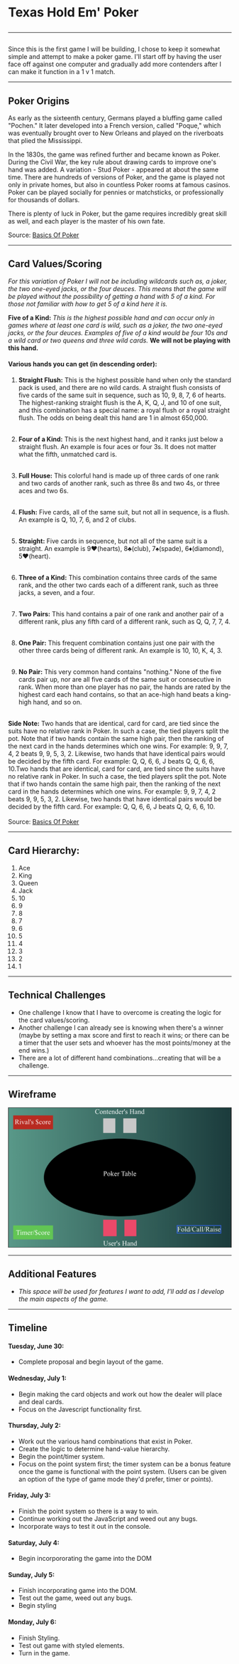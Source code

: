 # Texas Hold Em' Poker <hr>
Since this is the first game I will be building, I chose to keep it somewhat simple and attempt to make a poker game. I'll start off by having the user face off against one computer and gradually add more contenders after I can make it function in a 1 v 1 match. <hr>

## Poker Origins 
As early as the sixteenth century, Germans played a bluffing game called "Pochen." It later developed into a French version, called "Poque," which was eventually brought over to New Orleans and played on the riverboats that plied the Mississippi. 

In the 1830s, the game was refined further and became known as Poker. During the Civil War, the key rule about drawing cards to improve one's hand was added. A variation - Stud Poker - appeared at about the same time. There are hundreds of versions of Poker, and the game is played not only in private homes, but also in countless Poker rooms at famous casinos. Poker can be played socially for pennies or matchsticks, or professionally for thousands of dollars.

There is plenty of luck in Poker, but the game requires incredibly great skill as well, and each player is the master of his own fate.

Source: [Basics Of Poker](https://bicyclecards.com/how-to-play/basics-of-poker/)
<hr>

## Card Values/Scoring
*For this variation of Poker I will not be including wildcards such as,  a joker, the two one-eyed jacks, or the four deuces. This means that the game will be played without the possibility of getting a hand with 5 of a kind. For those not familiar with how to get 5 of a kind here it is.* <br>

**Five of a Kind:** *This is the highest possible hand and can occur only in games where at least one card is wild, such as a joker, the two one-eyed jacks, or the four deuces. Examples of five of a kind would be four 10s and a wild card or two queens and three wild cards.* **We will not be playing with this hand.** <br>
#### Various hands you can get  (in descending order):

1. **Straight Flush:** This is the highest possible hand when only the standard pack is used, and there are no wild cards. A straight flush consists of five cards of the same suit in sequence, such as 10, 9, 8, 7, 6 of hearts. The highest-ranking straight flush is the A, K, Q, J, and 10 of one suit, and this combination has a special name: a royal flush or a royal straight flush. The odds on being dealt this hand are 1 in almost 650,000. <br> <br>

2. **Four of a Kind:** This is the next highest hand, and it ranks just below a straight flush. An example is four aces or four 3s. It does not matter what the fifth, unmatched card is.
<br> <br>

3. **Full House:** This colorful hand is made up of three cards of one rank and two cards of another rank, such as three 8s and two 4s, or three aces and two 6s. <br> <br>

4. **Flush:** Five cards, all of the same suit, but not all in sequence, is a flush. An example is Q, 10, 7, 6, and 2 of clubs. <br> <br>

5. **Straight:** Five cards in sequence, but not all of the same suit is a straight. An example is 9♥(hearts), 8♣(club), 7♠(spade), 6♦(diamond), 5♥(heart). <br> <br>

6. **Three of a Kind:** This combination contains three cards of the same rank, and the other two cards each of a different rank, such as three jacks, a seven, and a four. <br> <br>

7. **Two Pairs:** This hand contains a pair of one rank and another pair of a different rank, plus any fifth card of a different rank, such as Q, Q, 7, 7, 4. <br> <br>

8. **One Pair:** This frequent combination contains just one pair with the other three cards being of different rank. An example is 10, 10, K, 4, 3. <br> <br>

9. **No Pair:**  This very common hand contains "nothing." None of the five cards pair up, nor are all five cards of the same suit or consecutive in rank. When more than one player has no pair, the hands are rated by the highest card each hand contains, so that an ace-high hand beats a king-high hand, and so on. <br> <br>

**Side Note:** Two hands that are identical, card for card, are tied since the suits have no relative rank in Poker. In such a case, the tied players split the pot. Note that if two hands contain the same high pair, then the ranking of the next card in the hands determines which one wins. For example: 9, 9, 7, 4, 2 beats 9, 9, 5, 3, 2. Likewise, two hands that have identical pairs would be decided by the fifth card. For example: Q, Q, 6, 6, J beats Q, Q, 6, 6, 10.Two hands that are identical, card for card, are tied since the suits have no relative rank in Poker. In such a case, the tied players split the pot. Note that if two hands contain the same high pair, then the ranking of the next card in the hands determines which one wins. For example: 9, 9, 7, 4, 2 beats 9, 9, 5, 3, 2. Likewise, two hands that have identical pairs would be decided by the fifth card. For example: Q, Q, 6, 6, J beats Q, Q, 6, 6, 10. <br> <br> Source: [Basics Of Poker](https://bicyclecards.com/how-to-play/basics-of-poker/) <hr>

## Card Hierarchy: 
1. Ace
2. King
3. Queen
4. Jack
5. 10
6. 9
7. 8
8. 7
9. 6
10. 5
11. 4
12. 3
13. 2
14. 1 
<hr>


## Technical Challenges
- One challenge I know that I have to overcome is creating the logic for the card values/scoring.
- Another challenge I can already see is knowing when there's a winner (maybe by setting a max score and first to reach it wins; or there can be a timer that the user sets and whoever has the most points/money at the end wins.)
- There are a lot of different hand combinations...creating that will be a challenge. 
<hr>

## Wireframe
![Screenshot](Wireframe/WF-Image.png) <hr>


## Additional Features 
- *This space will be used for features I want to add, I'll add as I develop the main aspects of the game.* 


<hr>

## Timeline 

#### Tuesday, June 30: 
- Complete proposal and begin layout of the game. 

#### Wednesday, July 1: 
- Begin making the card objects and work out how the dealer will place and deal cards. 
- Focus on the Javescript functionality first. 

#### Thursday, July 2:
- Work out the various hand combinations that exist in Poker. 
- Create the logic to determine hand-value hierarchy.
- Begin the point/timer system. 
- Focus on the point system first; the timer system can be a bonus feature once the game is functional with the point system. (Users can be given an option of the type of game mode they'd prefer, timer or points). 

#### Friday, July 3: 
- Finish the point system so there is a way to win. 
- Continue working out the JavaScript and weed out any bugs. 
- Incorporate ways to test it out in the console.

#### Saturday, July 4:
- Begin incorpororating the game into the DOM

#### Sunday, July 5:
- Finish incorporating game into the DOM.  
- Test out the game, weed out any bugs. 
- Begin styling

#### Monday, July 6: 
- Finish Styling. 
- Test out game with styled elements.
- Turn in the game.
 






